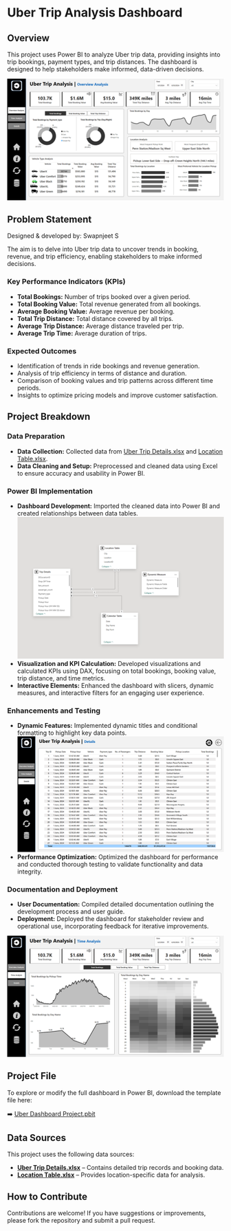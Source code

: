 # Uber Trip Analysis Dashboard

## Overview
This project uses Power BI to analyze Uber trip data, providing insights into trip bookings, payment types, and trip distances. The dashboard is designed to help stakeholders make informed, data-driven decisions.

![Uber Overview Analysis](/Dashboard%20Images/Uber%20Overview%20Analysis.png)

## Problem Statement
Designed & developed by: Swapnjeet S

The aim is to delve into Uber trip data to uncover trends in booking, revenue, and trip efficiency, enabling stakeholders to make informed decisions.

### Key Performance Indicators (KPIs)
- **Total Bookings:** Number of trips booked over a given period.
- **Total Booking Value:** Total revenue generated from all bookings.
- **Average Booking Value:** Average revenue per booking.
- **Total Trip Distance:** Total distance covered by all trips.
- **Average Trip Distance:** Average distance traveled per trip.
- **Average Trip Time:** Average duration of trips.

### Expected Outcomes
- Identification of trends in ride bookings and revenue generation.
- Analysis of trip efficiency in terms of distance and duration.
- Comparison of booking values and trip patterns across different time periods.
- Insights to optimize pricing models and improve customer satisfaction.

## Project Breakdown

### Data Preparation
- **Data Collection:** Collected data from [Uber Trip Details.xlsx](/data/Uber%20Trip%20Details.xlsx) and [Location Table.xlsx](/data/Location%20Table.xlsx).
- **Data Cleaning and Setup:** Preprocessed and cleaned data using Excel to ensure accuracy and usability in Power BI.

### Power BI Implementation
- **Dashboard Development:** Imported the cleaned data into Power BI and created relationships between data tables.
![Uber Model](/Dashboard%20Images/Uber%20Model.png)
- **Visualization and KPI Calculation:** Developed visualizations and calculated KPIs using DAX, focusing on total bookings, booking value, trip distance, and time metrics.
- **Interactive Elements:** Enhanced the dashboard with slicers, dynamic measures, and interactive filters for an engaging user experience.

### Enhancements and Testing
- **Dynamic Features:** Implemented dynamic titles and conditional formatting to highlight key data points.
![Uber Details](/Dashboard%20Images/Uber%20Details.png)
- **Performance Optimization:** Optimized the dashboard for performance and conducted thorough testing to validate functionality and data integrity.

### Documentation and Deployment
- **User Documentation:** Compiled detailed documentation outlining the development process and user guide.
- **Deployment:** Deployed the dashboard for stakeholder review and operational use, incorporating feedback for iterative improvements.

![Uber Time Analysis](/Dashboard%20Images/Uber%20Time%20Analysis.png)

## Project File
To explore or modify the full dashboard in Power BI, download the template file here:

➡️ [Uber Dashboard Project.pbit](/Uber%20Dashboard%20Project.pbit)

## Data Sources
This project uses the following data sources:
- **[Uber Trip Details.xlsx](/data/Uber%20Trip%20Details.xlsx)** – Contains detailed trip records and booking data.
- **[Location Table.xlsx](/data/Location%20Table.xlsx)** – Provides location-specific data for analysis.

## How to Contribute
Contributions are welcome! If you have suggestions or improvements, please fork the repository and submit a pull request.

